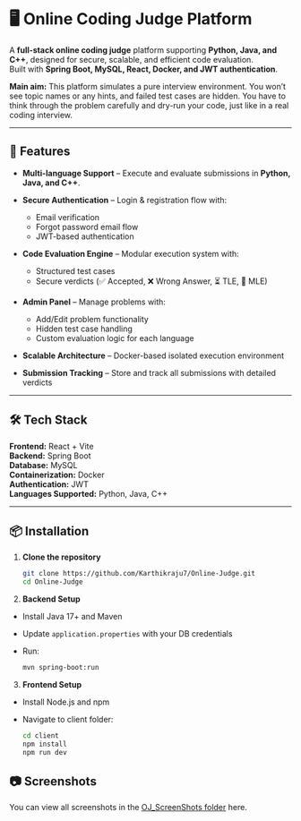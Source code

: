 # 🖥️ Online Coding Judge Platform

A **full-stack online coding judge** platform supporting **Python, Java, and C++**, designed for secure, scalable, and efficient code evaluation.  
Built with **Spring Boot, MySQL, React, Docker, and JWT authentication**.

**Main aim:** This platform simulates a pure interview environment. You won’t see topic names or any hints, and failed test cases are hidden. You have to think through the problem carefully and dry-run your code, just like in a real coding interview.

---

## 🚀 Features

- **Multi-language Support** – Execute and evaluate submissions in **Python, Java, and C++**.

- **Secure Authentication** – Login & registration flow with:  
  - Email verification  
  - Forgot password email flow  
  - JWT-based authentication

- **Code Evaluation Engine** – Modular execution system with:  
  - Structured test cases  
  - Secure verdicts (✅ Accepted, ❌ Wrong Answer, ⏳ TLE, 💾 MLE)

- **Admin Panel** – Manage problems with:  
  - Add/Edit problem functionality  
  - Hidden test case handling  
  - Custom evaluation logic for each language

- **Scalable Architecture** – Docker-based isolated execution environment

- **Submission Tracking** – Store and track all submissions with detailed verdicts

---

## 🛠️ Tech Stack

**Frontend:** React + Vite  
**Backend:** Spring Boot  
**Database:** MySQL  
**Containerization:** Docker  
**Authentication:** JWT  
**Languages Supported:** Python, Java, C++

---

## 📦 Installation

1. **Clone the repository**

   ```bash
   git clone https://github.com/Karthikraju7/Online-Judge.git
   cd Online-Judge

2. **Backend Setup**

- Install Java 17+ and Maven
- Update `application.properties` with your DB credentials
- Run:

  ```bash
  mvn spring-boot:run

3. **Frontend Setup**

- Install Node.js and npm
- Navigate to client folder:

  ```bash
  cd client
  npm install
  npm run dev

## 📷 Screenshots

You can view all screenshots in the [OJ_ScreenShots folder](OJ_ScreenShots/) here.




